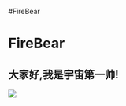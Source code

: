 #FireBear
# FireBear
## 大家好,我是宇宙第一帅!
![](https://timgsa.baidu.com/timg?image&quality=80&size=b9999_10000&sec=1493978567195&di=33500c26af7cb393a4b70807d5a11da6&imgtype=0&src=http%3A%2F%2Fimage.tianjimedia.com%2FuploadImages%2F2015%2F285%2F38%2F0E743HD5TJJP.jpg)

